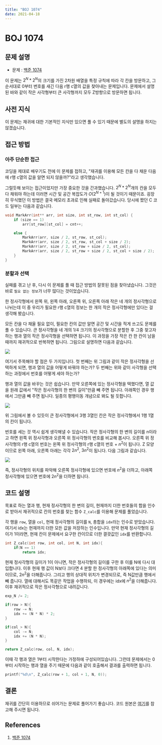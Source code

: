 ```yaml
---
title: "BOJ 1074"
date: 2021-04-18
---
```


# BOJ 1074

## 문제 설명

- 문제 : [백준 1074](https://www.acmicpc.net/problem/1074)

이 문제는 $2^N * 2^N$의 크기를 가진 2차원 배열을 특정 규칙에 따라 각 칸을 방문하고, 그 순서대로 0부터 번호를 새긴 다음 r행 c열의 값을 찾아내는 문제입니다. 문제에서 설명된 바와 같이 작은 사각형부터 큰 사각형까지 모두 Z방향으로 방문하면 됩니다.

## 사전 지식

이 문제는 재귀에 대한 기본적인 지식만 있으면 풀 수 있기 때문에 별도의 설명을 하지는 않겠습니다.

## 접근 방법

### 아주 단순한 접근

코딩을 제대로 배우기도 전에 이 문제를 접하고, "재귀를 이용해 모든 칸을 다 채운 다음에 r행 c열의 값을 알면 되지 않을까?"라고 생각했습니다.

그럴듯해 보이는 접근이었지만 가장 중요한 것을 간과했습니다. $2^N * 2^N$개의 칸을 모두 다 채워야 하는데 이러면 시간 및 공간 복잡도가 $O(2^{N+1})$이 될 것이기 때문이죠. 굉장히 무식했던 이 방법은 결국 메모리 초과로 인해 실패로 돌아갔습니다. 당시에 짰던 C 코드 일부는 다음과 같습니다.

```c
void MarkArr(int** arr, int size, int st_row, int st_col) {
	if (size == 1)
		arr[st_row][st_col] = cnt++;

	else {
		MarkArr(arr, size / 2, st_row, st_col);
		MarkArr(arr, size / 2, st_row, st_col + size / 2);
		MarkArr(arr, size / 2, st_row + size / 2, st_col);
		MarkArr(arr, size / 2, st_row + size / 2, st_col + size / 2);
	}
}
```

### 분할과 선택

실패를 겪고 난 후, 다시 이 문제를 풀 때 접근 방법의 잘못된 점을 찾아냈습니다. 그것은 바로 `필요 없는 정보`가 너무 많다는 것이었습니다.

한 정사각형에서 왼쪽 위, 왼쪽 아래, 오른쪽 위, 오른쪽 아래 작은 네 개의 정사각형으로 나뉘는데 이 중 우리가 필요한 r행 c열의 정보는 한 개의 작은 정사각형에만 있다는 걸 생각해 봤습니다.

모든 칸을 다 채울 필요 없이, 필요한 칸의 값만 알면 공간 및 시간을 적게 쓰고도 문제를 풀 수 있습니다. 큰 정사각형을 네 개의 1/4 크기의 정사각형으로 분할한 후 그중 찾고자 하는 행과 열의 작은 정사각형을 선택하면 됩니다. 이 과정을 가장 작은 칸 한 칸이 남을 때까지 재귀적으로 반복하면 됩니다. 그림으로 설명하면 다음과 같습니다.

![](./imgs/2021-04-18-1.png)

여기서 주목해야 할 점은 두 가지입니다. 첫 번째는 위 그림과 같이 작은 정사각형을 선택하게 되면, 행과 열의 값을 어떻게 바꿔야 하는가? 두 번째는 위와 같이 사각형을 선택하는 과정에서 번호를 어떻게 세야 하는가?

행과 열의 값을 바꾸는 것은 쉽습니다. 만약 오른쪽에 있는 정사각형을 택했다면, 열 값을 원래 값에서 "작은 정사각형의 한 변의 길이"만큼 빼 주면 됩니다. 아래쪽인 경우 행에서 그만큼 빼 주면 됩니다. 일종의 평행이동 개념으로 봐도 될 듯합니다.

![](./imgs/2021-04-18-2.png)

위 그림에서 볼 수 있듯이 큰 정사각형에서 3행 3열인 칸은 작은 정사각형에서 1행 1열의 칸이 됩니다.

번호를 세는 것 역시 쉽게 생각해낼 수 있습니다. 작은 정사각형의 한 변의 길이를 n이라고 하면 왼쪽 위 정사각형과 오른쪽 위 정사각형의 번호를 비교해 봅시다. 오른쪽 위 정사각형의 r행 c열의 번호는 왼쪽 위 정사각형의 r행 c열의 번호 + $n^2$이 됩니다. Z 모양이므로 왼쪽 아래, 오른쪽 아래는 각각 $2n^2$, $3n^2$이 됩니다. 다음 그림과 같습니다.

![](./imgs/2021-04-18-3.png)

즉, 정사각형의 위치를 파악해 오른쪽 정사각형에 있으면 번호에 $n^2$을 더하고, 아래쪽 정사각형에 있으면 번호에 $2n^2$을 더하면 됩니다.

## 코드 설명

목표로 하는 열과 행, 현재 정사각형의 한 변의 길이, 현재까지 더한 번호들의 합을 인수로 받아서 재귀적으로 칸의 번호를 찾는 함수 `Z_calc`를 이용해 문제를 풀었습니다.

각 행을 `row`, 열을 `col`, 현재 정사각형의 길이를 `N`, 총합을 `idx`라는 인수로 받았습니다. 여기서 idx는 현재까지 더한 모든 값을 저장하는 인수입니다. 만약 현재 정사각형의 길이가 1이라면, 현재 칸이 문제에서 요구한 칸이므로 더한 결괏값인 `idx`를 반환합니다.

```cpp
int Z_calc(int row, int col, int N, int idx){
    if(N == 1)
        return idx;
```

현재 정사각형의 길이가 1이 아니면, 작은 정사각형의 길이를 구한 후 이를 N에 다시 대입합니다. 이후 현재 행 값이 N보다 크다면 4 분할 한 정사각형의 아래쪽에 있다는 의미이므로, $2n^2$을 더해줍니다. 그리고 행의 상대적 위치가 변경되므로, 즉 N값만큼 행에서 빼 줍니다. 열에 대해서도 똑같은 작업을 수행하되, 이 경우에는 idx에 $n^2$을 더해줍니다. 이후 재귀적으로 작은 정사각형으로 내려갑니다.

```cpp
exp_N /= 2;

if(row > N){
    row -= N;
    idx += (N * N) * 2;
}

if(col > N){
    col -= N;
    idx += (N * N);
}

return Z_calc(row, col, N, idx);
```

이때 각 행과 열은 1부터 시작한다는 가정하에 구성되어있습니다. 그런데 문제에서는 0부터 시작하는 행과 열을 주기 때문에 다음과 같이 호출해서 결과를 출력하면 됩니다.

```cpp
printf("%d\n", Z_calc(row + 1, col + 1, N, 0));
```

## 결론

재귀를 간단히 이용하므로 쉬어가는 문제로 풀어가기 좋습니다. 코드 원본은 [여기](./codes/2021-04-18.cpp)를 참고해 주시면 됩니다.

## References

1. [백준 1074](https://www.acmicpc.net/problem/1074)
